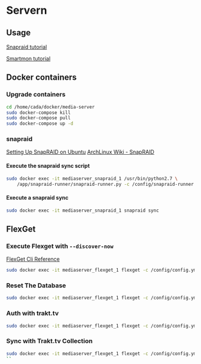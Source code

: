 # Servern

## Usage

[Snapraid tutorial](http://zackreed.me/setting-up-snapraid-on-ubuntu/)

[Smartmon tutorial](http://zackreed.me/how-do-i-know-if-my-hard-drive-is-failing/)

## Docker containers

### Upgrade containers

```bash
cd /home/cada/docker/media-server
sudo docker-compose kill
sudo docker-compose pull
sudo docker-compose up -d
```

### snapraid

[Setting Up SnapRAID on Ubuntu](https://zackreed.me/setting-up-snapraid-on-ubuntu/)
[ArchLinux Wiki - SnapRAID](https://wiki.archlinux.org/index.php/SnapRAID)

#### Execute the snapraid sync script

```bash
sudo docker exec -it mediaserver_snapraid_1 /usr/bin/python2.7 \
    /app/snapraid-runner/snapraid-runner.py -c /config/snapraid-runner.conf
```

#### Execute a snapraid sync

```bash
sudo docker exec -it mediaserver_snapraid_1 snapraid sync
```

## FlexGet

### Execute Flexget with ``--discover-now``

[FlexGet Cli Reference](https://flexget.com/CLI)

```bash
sudo docker exec -it mediaserver_flexget_1 flexget -c /config/config.yml execute --discover-now --now
```

### Reset The Database

```bash
sudo docker exec -it mediaserver_flexget_1 flexget -c /config/config.yml database reset --sure
```

### Auth with trakt.tv

```bash
sudo docker exec -it mediaserver_flexget_1 flexget -c /config/config.yml trakt auth carlba
```

### Sync with Trakt.tv Collection

```bash
sudo docker exec -it mediaserver_flexget_1 flexget -c /config/config.yml execute --discover-now --tasks sync_collected_trakt
``
